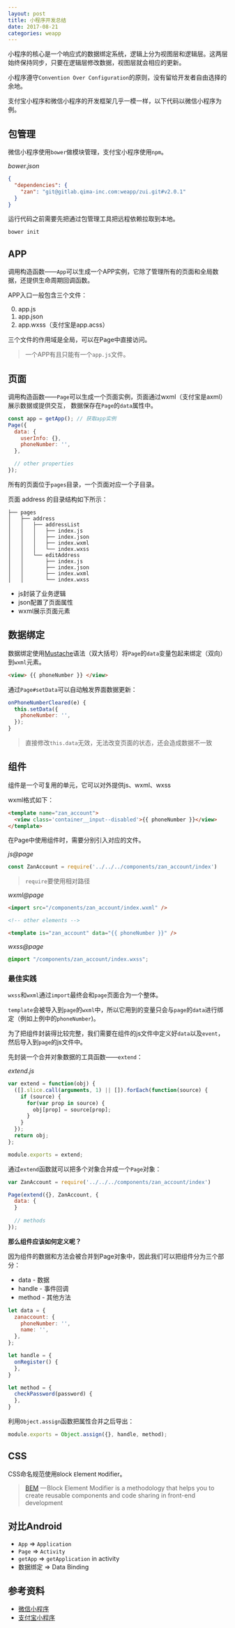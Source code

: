 ```yaml
---
layout: post
title: 小程序开发总结
date: 2017-08-21
categories: weapp
---
```


小程序的核心是一个响应式的数据绑定系统，逻辑上分为视图层和逻辑层。这两层始终保持同步，只要在逻辑层修改数据，视图层就会相应的更新。

小程序遵守`Convention Over Configuration`的原则，没有留给开发者自由选择的余地。

支付宝小程序和微信小程序的开发框架几乎一模一样，以下代码以微信小程序为例。

<!-- more -->

包管理
---
微信小程序使用`bower`做模块管理，支付宝小程序使用`npm`。

*bower.json*
```json
{
  "dependencies": {
    "zan": "git@gitlab.qima-inc.com:weapp/zui.git#v2.0.1"
  }
}
```

运行代码之前需要先把通过包管理工具把远程依赖拉取到本地。

```bash
bower init
```

APP
---
调用构造函数——`App`可以生成一个APP实例，它除了管理所有的页面和全局数据，还提供生命周期回调函数。

APP入口一般包含三个文件：

0. app.js
0. app.json
0. app.wxss（支付宝是app.acss）

三个文件的作用域是全局，可以在Page中直接访问。

> 一个APP有且只能有一个`app.js`文件。

页面
---
调用构造函数——`Page`可以生成一个页面实例，页面通过wxml（支付宝是axml）展示数据或提供交互， 数据保存在`Page`的`data`属性中。

```javascript
const app = getApp(); // 获取app实例
Page({
  data: {
    userInfo: {},
    phoneNumber: '',
  },

  // other properties
});
```

所有的页面位于`pages`目录，一个页面对应一个子目录。 

页面 address 的目录结构如下所示：

```
├── pages
│   ├── address
│   │   ├── addressList
│   │   │   ├── index.js
│   │   │   ├── index.json
│   │   │   ├── index.wxml
│   │   │   └── index.wxss
│   │   └── editAddress
│   │       ├── index.js
│   │       ├── index.json
│   │       ├── index.wxml
│   │       └── index.wxss
```
* js封装了业务逻辑
* json配置了页面属性
* wxml展示页面元素

数据绑定
---
数据绑定使用[Mustache](https://mustache.github.io/)语法（双大括号）将`Page`的`data`变量包起来绑定（双向）到`wxml`元素。

```html
<view> {{ phoneNumber }} </view>
```

通过`Page#setData`可以自动触发界面数据更新：

```javascript
onPhoneNumberCleared(e) {
  this.setData({
    phoneNumber: '',
  });
}
```

> 直接修改`this.data`无效，无法改变页面的状态，还会造成数据不一致

组件
---
组件是一个可复用的单元，它可以对外提供js、wxml、wxss

wxml格式如下：
```html
<template name="zan_account">
  <view class='container__input--disabled'>{{ phoneNumber }}</view>
</template>
```

在Page中使用组件时，需要分别引入对应的文件。

*js@page*
```javascript
const ZanAccount = require('../../../components/zan_account/index')
```
> `require`要使用相对路径

*wxml@page*
```html
<import src="/components/zan_account/index.wxml" />

<!-- other elements -->

<template is="zan_account" data="{{ phoneNumber }}" />
```

*wxss@page*
```css
@import "/components/zan_account/index.wxss";
```

### 最佳实践

`wxss`和`wxml`通过`import`最终会和`page`页面合为一个整体。

`template`会被导入到`page`的`wxml`中，所以它用到的变量只会与`page`的`data`进行绑定（例如上例中的`phoneNumber`)。

为了把组件封装得比较完整，我们需要在组件的js文件中定义好`data`以及`event`，然后导入到`page`的js文件中。

先封装一个合并对象数据的工具函数——`extend`：

*extend.js*
```javascript
var extend = function(obj) {
  ([].slice.call(arguments, 1) || []).forEach(function(source) {
    if (source) {
      for(var prop in source) {
        obj[prop] = source[prop];
      }
    }
  });
  return obj;
};

module.exports = extend;
```

通过`extend`函数就可以把多个对象合并成一个`Page`对象：

```javascript
var ZanAccount = require('../../../components/zan_account/index')

Page(extend({}, ZanAccount, {
  data: {
  }
  
  // methods
});
```

**那么组件应该如何定义呢？**

因为组件的数据和方法会被合并到Page对象中，因此我们可以把组件分为三个部分：

* data - 数据
* handle - 事件回调
* method - 其他方法

```javascript
let data = {
  zanaccount: {
    phoneNumber: '',
    name: '',
  },
};

let handle = {
  onRegister() {
  },
}

let method = {
  checkPassword(password) {
  },
}
```

利用`Object.assign`函数把属性合并之后导出：
```javascript
module.exports = Object.assign({}, handle, method);
```

CSS
---
CSS命名规范使用`B`lock `E`lement `M`odifier。

> [BEM](http://getbem.com/) — Block Element Modifier is a methodology that helps you to create reusable components and code sharing in front-end development



对比Android
---

* `App` => `Application`
* `Page` => `Activity`
* `getApp` => `getApplication` in activity
* 数据绑定 => Data Binding

参考资料
---
* [微信小程序](https://mp.weixin.qq.com/debug/wxadoc/dev/)
* [支付宝小程序](https://docs.alipay.com/mini/developer/getting-started)
